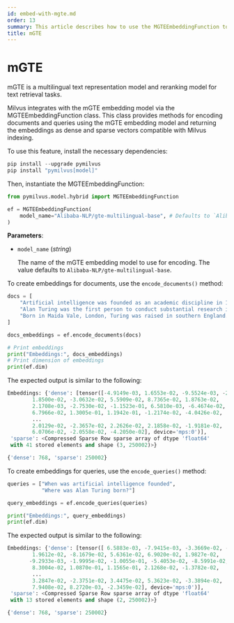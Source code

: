 ```yaml
---
id: embed-with-mgte.md
order: 13
summary: This article describes how to use the MGTEEmbeddingFunction to encode documents and queries using the mGTE embedding model.
title: mGTE
---
```


# mGTE

mGTE is a multilingual text representation model and reranking model for text retrieval tasks.

Milvus integrates with the mGTE embedding model via the MGTEEmbeddingFunction class. This class provides methods for encoding documents and queries using the mGTE embedding model and returning the embeddings as dense and sparse vectors compatible with Milvus indexing.

To use this feature, install the necessary dependencies:

```python
pip install --upgrade pymilvus
pip install "pymilvus[model]"
```

Then, instantiate the MGTEEmbeddingFunction:

```python
from pymilvus.model.hybrid import MGTEEmbeddingFunction

ef = MGTEEmbeddingFunction(
    model_name="Alibaba-NLP/gte-multilingual-base", # Defaults to `Alibaba-NLP/gte-multilingual-base`
)
```

**Parameters**:

- `model_name` (*string*)
  
  The name of the mGTE embedding model to use for encoding. The value defaults to `Alibaba-NLP/gte-multilingual-base`.

To create embeddings for documents, use the `encode_documents()` method:

```python
docs = [
    "Artificial intelligence was founded as an academic discipline in 1956.",
    "Alan Turing was the first person to conduct substantial research in AI.",
    "Born in Maida Vale, London, Turing was raised in southern England.",
]

docs_embeddings = ef.encode_documents(docs)

# Print embeddings
print("Embeddings:", docs_embeddings)
# Print dimension of embeddings
print(ef.dim)
```

The expected output is similar to the following:

```python
Embeddings: {'dense': [tensor([-4.9149e-03, 1.6553e-02, -9.5524e-03, -2.1800e-02, 1.2075e-02,
        1.8500e-02, -3.0632e-02, 5.5909e-02, 8.7365e-02, 1.8763e-02,
        2.1708e-03, -2.7530e-02, -1.1523e-01, 6.5810e-03, -6.4674e-02,
        6.7966e-02, 1.3005e-01, 1.1942e-01, -1.2174e-02, -4.0426e-02,
        ...
        2.0129e-02, -2.3657e-02, 2.2626e-02, 2.1858e-02, -1.9181e-02,
        6.0706e-02, -2.0558e-02, -4.2050e-02], device='mps:0')], 
 'sparse': <Compressed Sparse Row sparse array of dtype 'float64'
 with 41 stored elements and shape (3, 250002)>}

{'dense': 768, 'sparse': 250002}
```

To create embeddings for queries, use the `encode_queries()` method:

```python
queries = ["When was artificial intelligence founded",
           "Where was Alan Turing born?"]

query_embeddings = ef.encode_queries(queries)

print("Embeddings:", query_embeddings)
print(ef.dim)
```

The expected output is similar to the following:

```python
Embeddings: {'dense': [tensor([ 6.5883e-03, -7.9415e-03, -3.3669e-02, -2.6450e-02, 1.4345e-02,
        1.9612e-02, -8.1679e-02, 5.6361e-02, 6.9020e-02, 1.9827e-02,
       -9.2933e-03, -1.9995e-02, -1.0055e-01, -5.4053e-02, -8.5991e-02,
        8.3004e-02, 1.0870e-01, 1.1565e-01, 2.1268e-02, -1.3782e-02,
        ...
        3.2847e-02, -2.3751e-02, 3.4475e-02, 5.3623e-02, -3.3894e-02,
        7.9408e-02, 8.2720e-03, -2.3459e-02], device='mps:0')], 
 'sparse': <Compressed Sparse Row sparse array of dtype 'float64'
 with 13 stored elements and shape (2, 250002)>}

{'dense': 768, 'sparse': 250002}
```
